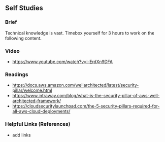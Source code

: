 ## Self Studies

### Brief

Technical knowledge is vast. Timebox yourself for 3 hours to work on the following content.

### Video 

- https://www.youtube.com/watch?v=i-ErdXn9DFA

### Readings

- https://docs.aws.amazon.com/wellarchitected/latest/security-pillar/welcome.html
- https://www.intraway.com/blog/what-is-the-security-pillar-of-aws-well-architected-framework/
- https://cloudsecuritylaunchpad.com/the-5-security-pillars-required-for-all-aws-cloud-deployments/

### Helpful Links (References)

- add links
